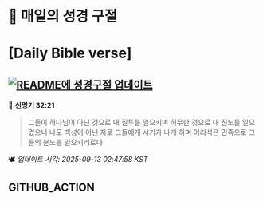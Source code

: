 # 🙏 매일의 성경 구절
# [Daily Bible verse]
## [![README에 성경구절 업데이트](https://github.com/DONGSUKA/first_test/actions/workflows/update-readme-bible.yml/badge.svg)](https://github.com/DONGSUKA/first_test/actions/workflows/update-readme-bible.yml)
<!-- START_BIBLE_VERSE -->
📖 **신명기 32:21**
> 그들이 하나님이 아닌 것으로 내 질투를 일으키며 허무한 것으로 내 진노를 일으켰으니 나도 백성이 아닌 자로 그들에게 시기가 나게 하며 어리석은 민족으로 그들의 분노를 일으키리로다

🕊️ _업데이트 시각: 2025-09-13 02:47:58 KST_
  <!-- END_BIBLE_VERSE -->
## GITHUB_ACTION
